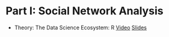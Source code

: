 
# Part I: Social Network Analysis

* Theory: The Data Science Ecosystem: R [Video](https://www.loom.com/share/xxxxxxx) [Slides](kttps://sds-aau.github.io/SDS-master/M2/notebooks/network_analysis_theory.html)




